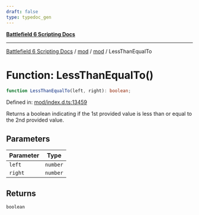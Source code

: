```yaml
---
draft: false
type: typedoc_gen
---
```


[**Battlefield 6 Scripting Docs**](../../../_index.md)

***

[Battlefield 6 Scripting Docs](../../../_index.md) / [mod](../../_index.md) / [mod](../_index.md) / LessThanEqualTo

# Function: LessThanEqualTo()

```ts
function LessThanEqualTo(left, right): boolean;
```

Defined in: [mod/index.d.ts:13459](https://github.com/battlefield-portal-community/portal-docs/blob/6d87e21c5922a3efb03c634dbe98e5fe6e797672/generators/santiago/mod/index.d.ts#L13459)

Returns a boolean indicating if the 1st provided value is less than or equal to the 2nd provided value.

## Parameters

| Parameter | Type |
| ------ | ------ |
| `left` | `number` |
| `right` | `number` |

## Returns

`boolean`
